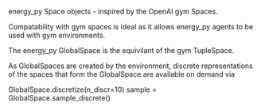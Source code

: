 energy_py Space objects - inspired by the OpenAI gym Spaces.

Compatability with gym spaces is ideal as it allows energy_py agents
to be used with gym environments.

The energy_py GlobalSpace is the equivilant of the gym TupleSpace.

As GlobalSpaces are created by the environment, discrete representations of
the spaces that form the GlobalSpace are available on demand via

GlobalSpace.discretize(n_discr=10)
sample = GlobalSpace.sample_discrete()
